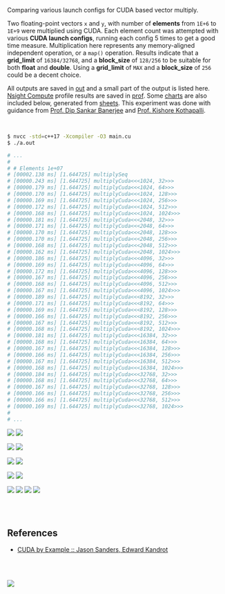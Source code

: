 Comparing various launch configs for CUDA based vector multiply.

Two floating-point vectors `x` and `y`, with number of **elements** from
`1E+6` to `1E+9` were multiplied using CUDA. Each element count was attempted
with various **CUDA launch configs**, running each config 5 times to get a
good time measure. Multiplication here represents any memory-aligned independent
operation, or a `map()` operation. Results indicate that a **grid_limit** of
`16384/32768`, and a **block_size** of `128/256` to be suitable for both
**float** and **double**. Using a **grid_limit** of `MAX` and a **block_size**
of `256` could be a decent choice.

All outputs are saved in [out](out/) and a small part of the output is listed
here. [Nsight Compute] profile results are saved in [prof](prof/). Some [charts]
are also included below, generated from [sheets]. This experiment was done with
guidance from [Prof. Dip Sankar Banerjee] and [Prof. Kishore Kothapalli].

<br>

```bash
$ nvcc -std=c++17 -Xcompiler -O3 main.cu
$ ./a.out

# ...
#
# # Elements 1e+07
# [00002.138 ms] [1.644725] multiplySeq
# [00000.243 ms] [1.644725] multiplyCuda<<<1024, 32>>>
# [00000.179 ms] [1.644725] multiplyCuda<<<1024, 64>>>
# [00000.170 ms] [1.644725] multiplyCuda<<<1024, 128>>>
# [00000.169 ms] [1.644725] multiplyCuda<<<1024, 256>>>
# [00000.172 ms] [1.644725] multiplyCuda<<<1024, 512>>>
# [00000.168 ms] [1.644725] multiplyCuda<<<1024, 1024>>>
# [00000.181 ms] [1.644725] multiplyCuda<<<2048, 32>>>
# [00000.171 ms] [1.644725] multiplyCuda<<<2048, 64>>>
# [00000.170 ms] [1.644725] multiplyCuda<<<2048, 128>>>
# [00000.170 ms] [1.644725] multiplyCuda<<<2048, 256>>>
# [00000.168 ms] [1.644725] multiplyCuda<<<2048, 512>>>
# [00000.162 ms] [1.644725] multiplyCuda<<<2048, 1024>>>
# [00000.186 ms] [1.644725] multiplyCuda<<<4096, 32>>>
# [00000.169 ms] [1.644725] multiplyCuda<<<4096, 64>>>
# [00000.172 ms] [1.644725] multiplyCuda<<<4096, 128>>>
# [00000.167 ms] [1.644725] multiplyCuda<<<4096, 256>>>
# [00000.168 ms] [1.644725] multiplyCuda<<<4096, 512>>>
# [00000.167 ms] [1.644725] multiplyCuda<<<4096, 1024>>>
# [00000.189 ms] [1.644725] multiplyCuda<<<8192, 32>>>
# [00000.171 ms] [1.644725] multiplyCuda<<<8192, 64>>>
# [00000.169 ms] [1.644725] multiplyCuda<<<8192, 128>>>
# [00000.166 ms] [1.644725] multiplyCuda<<<8192, 256>>>
# [00000.167 ms] [1.644725] multiplyCuda<<<8192, 512>>>
# [00000.168 ms] [1.644725] multiplyCuda<<<8192, 1024>>>
# [00000.181 ms] [1.644725] multiplyCuda<<<16384, 32>>>
# [00000.168 ms] [1.644725] multiplyCuda<<<16384, 64>>>
# [00000.167 ms] [1.644725] multiplyCuda<<<16384, 128>>>
# [00000.166 ms] [1.644725] multiplyCuda<<<16384, 256>>>
# [00000.167 ms] [1.644725] multiplyCuda<<<16384, 512>>>
# [00000.168 ms] [1.644725] multiplyCuda<<<16384, 1024>>>
# [00000.184 ms] [1.644725] multiplyCuda<<<32768, 32>>>
# [00000.168 ms] [1.644725] multiplyCuda<<<32768, 64>>>
# [00000.167 ms] [1.644725] multiplyCuda<<<32768, 128>>>
# [00000.166 ms] [1.644725] multiplyCuda<<<32768, 256>>>
# [00000.166 ms] [1.644725] multiplyCuda<<<32768, 512>>>
# [00000.169 ms] [1.644725] multiplyCuda<<<32768, 1024>>>
#
# ...
```

[![](https://i.imgur.com/bGUUPot.gif)][sheetp]
[![](https://i.imgur.com/eLQ7XpP.gif)][sheetp]

[![](https://i.imgur.com/IagoPuk.gif)][sheetp]
[![](https://i.imgur.com/4L394Vk.gif)][sheetp]

[![](https://i.imgur.com/tCUuW0a.gif)][sheetp]
[![](https://i.imgur.com/tZaV8K6.gif)][sheetp]

[![](https://i.imgur.com/U6jbPeH.gif)][sheetp]
[![](https://i.imgur.com/mpjbvkK.gif)][sheetp]

[![](https://i.imgur.com/TVSzgPr.png)][sheetp]
[![](https://i.imgur.com/edMTlIA.png)][sheetp]
[![](https://i.imgur.com/g5oxQ1H.png)][sheetp]
[![](https://i.imgur.com/1Jyepy2.png)][sheetp]

<br>
<br>


## References

- [CUDA by Example :: Jason Sanders, Edward Kandrot](https://www.slideshare.net/SubhajitSahu/cuda-by-example-notes)

<br>
<br>

[![](https://i.imgur.com/lRwvZLe.png)](https://www.youtube.com/watch?v=vTdodyhhjww)

[Prof. Dip Sankar Banerjee]: https://sites.google.com/site/dipsankarban/
[Prof. Kishore Kothapalli]: https://cstar.iiit.ac.in/~kkishore/
[Nsight Compute]: https://developer.nvidia.com/nsight-compute
[charts]: https://photos.app.goo.gl/xorYb1MZSNqxUgNy7
[sheets]: https://docs.google.com/spreadsheets/d/1fWcVNQbANgiNepryktAsIWUHCNiAi-Yf1qQyiLsTJio/edit?usp=sharing
[sheetp]: https://docs.google.com/spreadsheets/d/e/2PACX-1vQ5RS676pMmWtXRj0AaPSkBDdFHZWTEDgyMJGDq2mdSz7GfWektVErY130Y84eTAxuCMDGogdvLEzyZ/pubhtml
